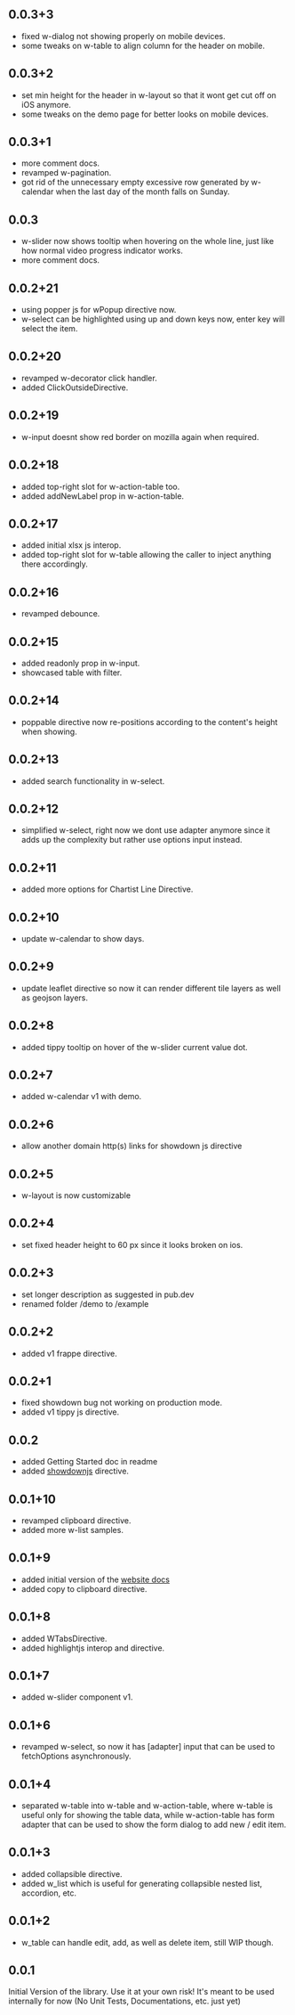## 0.0.3+3
  * fixed w-dialog not showing properly on mobile devices.
  * some tweaks on w-table to align column for the header on mobile.

## 0.0.3+2
  * set min height for the header in w-layout so that it wont get cut off on iOS anymore.
  * some tweaks on the demo page for better looks on mobile devices.

## 0.0.3+1
  * more comment docs.
  * revamped w-pagination.
  * got rid of the unnecessary empty excessive row generated by w-calendar when the last day of the month falls on Sunday.

## 0.0.3
  * w-slider now shows tooltip when hovering on the whole line, just like how normal video progress indicator works.
  * more comment docs.

## 0.0.2+21
  * using popper js for wPopup directive now.
  * w-select can be highlighted using up and down keys now, enter key will select the item.

## 0.0.2+20
  * revamped w-decorator click handler.
  * added ClickOutsideDirective.

## 0.0.2+19
  * w-input doesnt show red border on mozilla again when required.

## 0.0.2+18
  * added top-right slot for w-action-table too.
  * added addNewLabel prop in w-action-table. 

## 0.0.2+17
  * added initial xlsx js interop.
  * added top-right slot for w-table allowing the caller to inject anything there accordingly.

## 0.0.2+16
  * revamped debounce.

## 0.0.2+15
  * added readonly prop in w-input.
  * showcased table with filter.

## 0.0.2+14
  * poppable directive now re-positions according to the content's height when showing.

## 0.0.2+13
  * added search functionality in w-select.

## 0.0.2+12
  * simplified w-select, right now we dont use adapter anymore since it adds up the complexity but rather use options input instead.

## 0.0.2+11
  * added more options for Chartist Line Directive.  

## 0.0.2+10
  * update w-calendar to show days.

## 0.0.2+9
  * update leaflet directive so now it can render different tile layers as well as geojson layers.

## 0.0.2+8
  * added tippy tooltip on hover of the w-slider current value dot.

## 0.0.2+7
  * added w-calendar v1 with demo.

## 0.0.2+6
  * allow another domain http(s) links for showdown js directive

## 0.0.2+5
  * w-layout is now customizable

## 0.0.2+4
  * set fixed header height to 60 px since it looks broken on ios.

## 0.0.2+3
  * set longer description as suggested in pub.dev
  * renamed folder /demo to /example

## 0.0.2+2  
  * added v1 frappe directive.

## 0.0.2+1
  * fixed showdown bug not working on production mode.
  * added v1 tippy js directive.

## 0.0.2
  * added Getting Started doc in readme
  * added [showdownjs](https://github.com/showdownjs/showdown) directive.

## 0.0.1+10
  * revamped clipboard directive.
  * added more w-list samples.

## 0.0.1+9
  * added initial version of the [website docs](https://ngadmin.wowsome.co)
  * added copy to clipboard directive.

## 0.0.1+8
  * added WTabsDirective.
  * added highlightjs interop and directive.

## 0.0.1+7
  * added w-slider component v1.

## 0.0.1+6
  * revamped w-select, so now it has [adapter] input that can be used to fetchOptions asynchronously.  

## 0.0.1+4
  * separated w-table into w-table and w-action-table, where w-table is useful only for showing the table data, while w-action-table has form adapter that can be used to show the form dialog to add new / edit item.

## 0.0.1+3
  * added collapsible directive.
  * added w_list which is useful for generating collapsible nested list, accordion, etc.

## 0.0.1+2
  * w_table can handle edit, add, as well as delete item, still WIP though.

## 0.0.1

Initial Version of the library. Use it at your own risk!
It's meant to be used internally for now (No Unit Tests, Documentations, etc. just yet)
